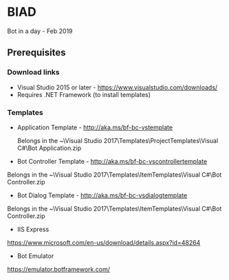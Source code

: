 # BIAD
Bot in a day - Feb 2019

## Prerequisites
### Download links
* Visual Studio 2015 or later - https://www.visualstudio.com/downloads/
* Requires .NET Framework (to install templates)
### Templates
* Application Template - http://aka.ms/bf-bc-vstemplate

  Belongs in the ~\Visual Studio 2017\Templates\ProjectTemplates\Visual C#\Bot Application.zip
* Bot Controller Template - http://aka.ms/bf-bc-vscontrollertemplate

Belongs in the ~\Visual Studio 2017\Templates\ItemTemplates\Visual C#\Bot Controller.zip
* Bot Dialog Template - http://aka.ms/bf-bc-vsdialogtemplate

Belongs in the ~\Visual Studio 2017\Templates\ItemTemplates\Visual C#\Bot Controller.zip
* IIS Express

https://www.microsoft.com/en-us/download/details.aspx?id=48264
* Bot Emulator

https://emulator.botframework.com/

